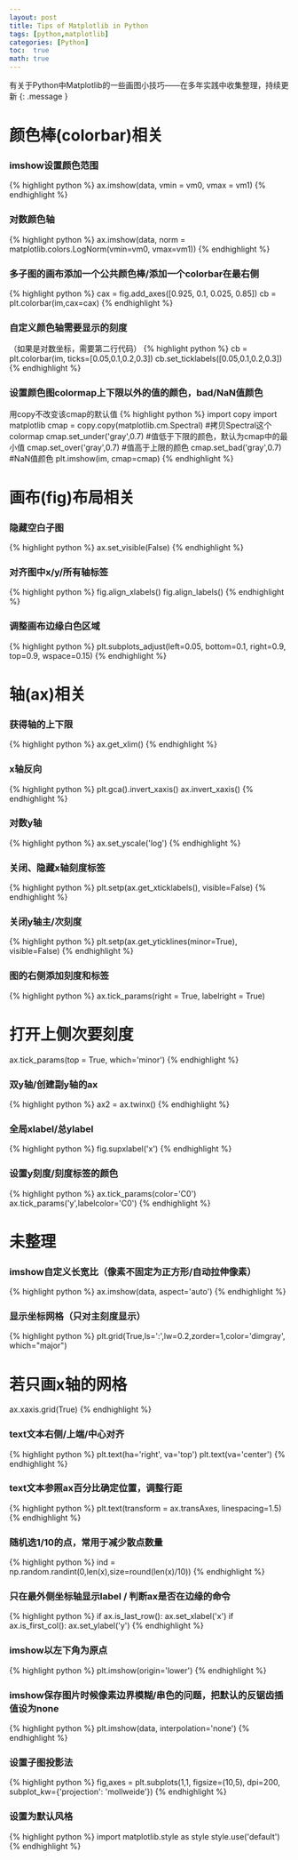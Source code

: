 ```yaml
---
layout: post
title: Tips of Matplotlib in Python
tags: [python,matplotlib]
categories: [Python]
toc:  true
math: true
---
```

有关于Python中Matplotlib的一些画图小技巧——在多年实践中收集整理，持续更新
{: .message }

# 颜色棒(colorbar)相关

### imshow设置颜色范围
{% highlight python %}
ax.imshow(data, vmin = vm0, vmax = vm1)
{% endhighlight %}

### 对数颜色轴
{% highlight python %}
ax.imshow(data, norm = matplotlib.colors.LogNorm(vmin=vm0, vmax=vm1))
{% endhighlight %}

### 多子图的画布添加一个公共颜色棒/添加一个colorbar在最右侧
{% highlight python %}
cax = fig.add_axes([0.925, 0.1, 0.025, 0.85])
cb = plt.colorbar(im,cax=cax)
{% endhighlight %}

### 自定义颜色轴需要显示的刻度
（如果是对数坐标，需要第二行代码）
{% highlight python %}
cb = plt.colorbar(im, ticks=[0.05,0.1,0.2,0.3])
cb.set_ticklabels([0.05,0.1,0.2,0.3])
{% endhighlight %}

### 设置颜色图colormap上下限以外的值的颜色，bad/NaN值颜色
用copy不改变该cmap的默认值
{% highlight python %}
import copy
import matplotlib
cmap = copy.copy(matplotlib.cm.Spectral) #拷贝Spectral这个colormap
cmap.set_under('gray',0.7) #值低于下限的颜色，默认为cmap中的最小值
cmap.set_over('gray',0.7)  #值高于上限的颜色
cmap.set_bad('gray',0.7)   #NaN值颜色
plt.imshow(im, cmap=cmap)
{% endhighlight %}


# 画布(fig)布局相关

### 隐藏空白子图
{% highlight python %}
ax.set_visible(False)
{% endhighlight %}

### 对齐图中x/y/所有轴标签
{% highlight python %}
fig.align_xlabels()
fig.align_labels()
{% endhighlight %}

### 调整画布边缘白色区域
{% highlight python %}
plt.subplots_adjust(left=0.05, bottom=0.1, right=0.9, top=0.9, wspace=0.15)
{% endhighlight %}


# 轴(ax)相关

### 获得轴的上下限
{% highlight python %}
ax.get_xlim()
{% endhighlight %}

### x轴反向
{% highlight python %}
plt.gca().invert_xaxis()
ax.invert_xaxis()
{% endhighlight %}

### 对数y轴
{% highlight python %}
ax.set_yscale('log')
{% endhighlight %}

### 关闭、隐藏x轴刻度标签
{% highlight python %}
plt.setp(ax.get_xticklabels(), visible=False)
{% endhighlight %}

### 关闭y轴主/次刻度
{% highlight python %}
plt.setp(ax.get_yticklines(minor=True), visible=False)
{% endhighlight %}

### 图的右侧添加刻度和标签
{% highlight python %}
ax.tick_params(right = True, labelright = True)
# 打开上侧次要刻度
ax.tick_params(top = True, which='minor')
{% endhighlight %}

### 双y轴/创建副y轴的ax
{% highlight python %}
ax2 = ax.twinx()
{% endhighlight %}

### 全局xlabel/总ylabel
{% highlight python %}
fig.supxlabel('x')
{% endhighlight %}

### 设置y刻度/刻度标签的颜色
{% highlight python %}
ax.tick_params(color='C0')
ax.tick_params('y',labelcolor='C0')
{% endhighlight %}


# 未整理

### imshow自定义长宽比（像素不固定为正方形/自动拉伸像素）
{% highlight python %}
ax.imshow(data, aspect='auto')
{% endhighlight %}

### 显示坐标网格（只对主刻度显示）
{% highlight python %}
plt.grid(True,ls=':',lw=0.2,zorder=1,color='dimgray', which="major")
# 若只画x轴的网格
ax.xaxis.grid(True)
{% endhighlight %}

### text文本右侧/上端/中心对齐
{% highlight python %}
plt.text(ha='right', va='top')
plt.text(va='center')
{% endhighlight %}

### text文本参照ax百分比确定位置，调整行距
{% highlight python %}
plt.text(transform = ax.transAxes, linespacing=1.5)
{% endhighlight %}

### 随机选1/10的点，常用于减少散点数量
{% highlight python %}
ind = np.random.randint(0,len(x),size=round(len(x)/10))
{% endhighlight %}

### 只在最外侧坐标轴显示label / 判断ax是否在边缘的命令
{% highlight python %}
if ax.is_last_row():   ax.set_xlabel('x')
if ax.is_first_col():  ax.set_ylabel('y')
{% endhighlight %}

### imshow以左下角为原点
{% highlight python %}
plt.imshow(origin='lower')
{% endhighlight %}

### imshow保存图片时候像素边界模糊/串色的问题，把默认的反锯齿插值设为none
{% highlight python %}
plt.imshow(data, interpolation='none')
{% endhighlight %}

### 设置子图投影法
{% highlight python %}
fig,axes = plt.subplots(1,1, figsize=(10,5), dpi=200, subplot_kw={'projection': 'mollweide'})
{% endhighlight %}

### 设置为默认风格
{% highlight python %}
import matplotlib.style as style
style.use('default')
{% endhighlight %}

<!-- ### fits画图使用文件内含的坐标系 -->
